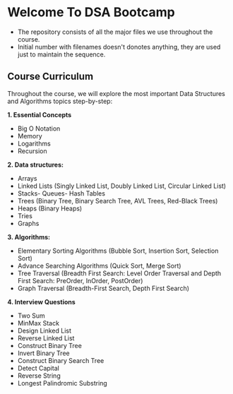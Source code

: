 
# Welcome To DSA Bootcamp

- The repository consists of all the major files we use throughout the course.
- Initial number with filenames doesn't donotes anything, they are used just to maintain the sequence.


## Course Curriculum

Throughout the course, we will explore the most important Data Structures and Algorithms topics step-by-step:

**1. Essential Concepts**
- Big O Notation
- Memory
- Logarithms
- Recursion

**2. Data structures:**
- Arrays
- Linked Lists (Singly Linked List, Doubly Linked List, Circular Linked List)
- Stacks- Queues- Hash Tables
- Trees (Binary Tree, Binary Search Tree, AVL Trees, Red-Black Trees)
- Heaps (Binary Heaps)
- Tries
- Graphs

**3. Algorithms:**
- Elementary Sorting Algorithms (Bubble Sort, Insertion Sort, Selection Sort)
- Advance Searching Algorithms (Quick Sort, Merge Sort)
- Tree Traversal (Breadth First Search: Level Order Traversal and Depth First Search: PreOrder, InOrder, PostOrder)
- Graph Traversal (Breadth-First Search, Depth First Search)

**4. Interview Questions**
- Two Sum
- MinMax Stack
- Design Linked List
- Reverse Linked List
- Construct Binary Tree
- Invert Binary Tree
- Construct Binary Search Tree
- Detect Capital
- Reverse String
- Longest Palindromic Substring
